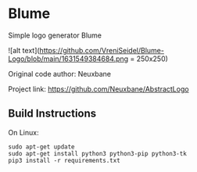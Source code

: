 # Blume

Simple logo generator Blume

![alt text](https://github.com/VreniSeidel/Blume-Logo/blob/main/1631549384684.png = 250x250)

Original code author: Neuxbane

Project link: https://github.com/Neuxbane/AbstractLogo

Build Instructions
------------------
On Linux:

    sudo apt-get update
    sudo apt-get install python3 python3-pip python3-tk
    pip3 install -r requirements.txt
